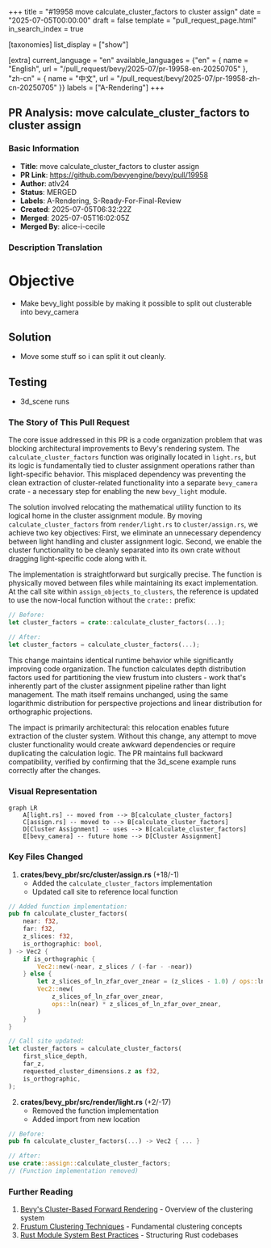 +++
title = "#19958 move calculate_cluster_factors to cluster assign"
date = "2025-07-05T00:00:00"
draft = false
template = "pull_request_page.html"
in_search_index = true

[taxonomies]
list_display = ["show"]

[extra]
current_language = "en"
available_languages = {"en" = { name = "English", url = "/pull_request/bevy/2025-07/pr-19958-en-20250705" }, "zh-cn" = { name = "中文", url = "/pull_request/bevy/2025-07/pr-19958-zh-cn-20250705" }}
labels = ["A-Rendering"]
+++

## PR Analysis: move calculate_cluster_factors to cluster assign

### Basic Information
- **Title**: move calculate_cluster_factors to cluster assign
- **PR Link**: https://github.com/bevyengine/bevy/pull/19958
- **Author**: atlv24
- **Status**: MERGED
- **Labels**: A-Rendering, S-Ready-For-Final-Review
- **Created**: 2025-07-05T06:32:22Z
- **Merged**: 2025-07-05T16:02:05Z
- **Merged By**: alice-i-cecile

### Description Translation
# Objective
- Make bevy_light possible by making it possible to split out clusterable into bevy_camera

## Solution
- Move some stuff so i can split it out cleanly.

## Testing
- 3d_scene runs

### The Story of This Pull Request
The core issue addressed in this PR is a code organization problem that was blocking architectural improvements to Bevy's rendering system. The `calculate_cluster_factors` function was originally located in `light.rs`, but its logic is fundamentally tied to cluster assignment operations rather than light-specific behavior. This misplaced dependency was preventing the clean extraction of cluster-related functionality into a separate `bevy_camera` crate - a necessary step for enabling the new `bevy_light` module.

The solution involved relocating the mathematical utility function to its logical home in the cluster assignment module. By moving `calculate_cluster_factors` from `render/light.rs` to `cluster/assign.rs`, we achieve two key objectives: First, we eliminate an unnecessary dependency between light handling and cluster assignment logic. Second, we enable the cluster functionality to be cleanly separated into its own crate without dragging light-specific code along with it.

The implementation is straightforward but surgically precise. The function is physically moved between files while maintaining its exact implementation. At the call site within `assign_objects_to_clusters`, the reference is updated to use the now-local function without the `crate::` prefix:

```rust
// Before:
let cluster_factors = crate::calculate_cluster_factors(...);

// After:
let cluster_factors = calculate_cluster_factors(...);
```

This change maintains identical runtime behavior while significantly improving code organization. The function calculates depth distribution factors used for partitioning the view frustum into clusters - work that's inherently part of the cluster assignment pipeline rather than light management. The math itself remains unchanged, using the same logarithmic distribution for perspective projections and linear distribution for orthographic projections.

The impact is primarily architectural: this relocation enables future extraction of the cluster system. Without this change, any attempt to move cluster functionality would create awkward dependencies or require duplicating the calculation logic. The PR maintains full backward compatibility, verified by confirming that the 3d_scene example runs correctly after the changes.

### Visual Representation
```mermaid
graph LR
    A[light.rs] -- moved from --> B[calculate_cluster_factors]
    C[assign.rs] -- moved to --> B[calculate_cluster_factors]
    D[Cluster Assignment] -- uses --> B[calculate_cluster_factors]
    E[bevy_camera] -- future home --> D[Cluster Assignment]
```

### Key Files Changed

1. **crates/bevy_pbr/src/cluster/assign.rs** (+18/-1)
   - Added the `calculate_cluster_factors` implementation
   - Updated call site to reference local function

```rust
// Added function implementation:
pub fn calculate_cluster_factors(
    near: f32,
    far: f32,
    z_slices: f32,
    is_orthographic: bool,
) -> Vec2 {
    if is_orthographic {
        Vec2::new(-near, z_slices / (-far - -near))
    } else {
        let z_slices_of_ln_zfar_over_znear = (z_slices - 1.0) / ops::ln(far / near);
        Vec2::new(
            z_slices_of_ln_zfar_over_znear,
            ops::ln(near) * z_slices_of_ln_zfar_over_znear,
        )
    }
}

// Call site updated:
let cluster_factors = calculate_cluster_factors(
    first_slice_depth,
    far_z,
    requested_cluster_dimensions.z as f32,
    is_orthographic,
);
```

2. **crates/bevy_pbr/src/render/light.rs** (+2/-17)
   - Removed the function implementation
   - Added import from new location

```rust
// Before:
pub fn calculate_cluster_factors(...) -> Vec2 { ... }

// After:
use crate::assign::calculate_cluster_factors;
// (Function implementation removed)
```

### Further Reading
1. [Bevy's Cluster-Based Forward Rendering](https://bevyengine.org/news/bevy-0-13/#cluster-based-forward-lighting) - Overview of the clustering system
2. [Frustum Clustering Techniques](https://developer.nvidia.com/gpugems/gpugems2/part-i-geometric-complexity/chapter-8-clustered-forward-rendering) - Fundamental clustering concepts
3. [Rust Module System Best Practices](https://doc.rust-lang.org/book/ch07-02-defining-modules-to-control-scope-and-privacy.html) - Structuring Rust codebases